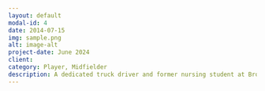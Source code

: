 ```yaml
---
layout: default
modal-id: 4
date: 2014-07-15
img: sample.png
alt: image-alt
project-date: June 2024
client: 
category: Player, Midfielder
description: A dedicated truck driver and former nursing student at Broward College. He previously played as a midfielder for Miramar FC and Los Rey de Lima. His love for soccer remains a strong passion.
---
```

